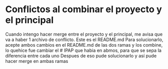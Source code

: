 # Conflictos al combinar el proyecto y el principal

Cuando intengo hacer merge entre el proyecto y el principal, me avisa que va a haber 1 archivo de conflicto.
Este es el README.md
Para solucionarlo, acepte ambos cambios en el README.md de las dos ramas y los combine, lo quehice fue cambiar el # IPAP que habia en abmos, para que se sepa la diferencia entre cada uno 
Despues de eso pude solucionarlo y así pude hacer merge en ambas ramas